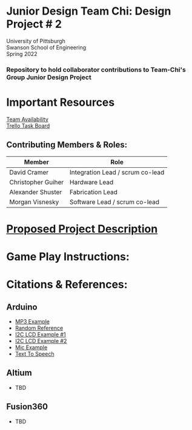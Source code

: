 # Junior Design Team Chi: Design Project # 2
University of Pittsburgh <br>
Swanson School of Engineering <br>
Spring 2022 <br>
### Repository to hold collaborator contributions to Team-Chi's Group Junior Design Project

# Important Resources
[Team Availability](https://www.when2meet.com/?14987485-l46cu)
<br>
[Trello Task Board](https://trello.com/b/Vlmt92qO/team-task-board)

## Contributing Members & Roles:

| Member      | Role        |
| ----------- | ----------- |
| David Cramer       | Integration Lead / scrum co-lead  |
| Christopher Guiher | Hardware Lead  |
| Alexander Shuster  | Fabrication Lead  |
| Morgan Visnesky    | Software Lead / scrum co-lead  |

# [Proposed Project Description](https://github.com/vism2889/ECE_1895_junior_design_team_chi/blob/base-arduino-functionality/Team%20CHI%20Design%20Proposal.pdf)

# Game Play Instructions:

# Citations & References:
## Arduino
- [MP3 Example](https://www.youtube.com/watch?v=m1HEwgHSBrs&t=9s)
- [Random Reference](https://www.arduino.cc/en/Reference/Random)
- [I2C LCD Example #1](https://github.com/johnrickman/LiquidCrystal_I2C/blob/master/examples/HelloWorld/HelloWorld.pde)
- [I2C LCD Example #2](https://create.arduino.cc/projecthub/Arnov_Sharma_makes/lcd-i2c-tutorial-664e5a)
- [Mic Example](https://www.aranacorp.com/en/using-a-microphone-with-arduino/)
- [Text To Speech](https://ttsmp3.com/)
## Altium
- TBD
## Fusion360
- TBD

